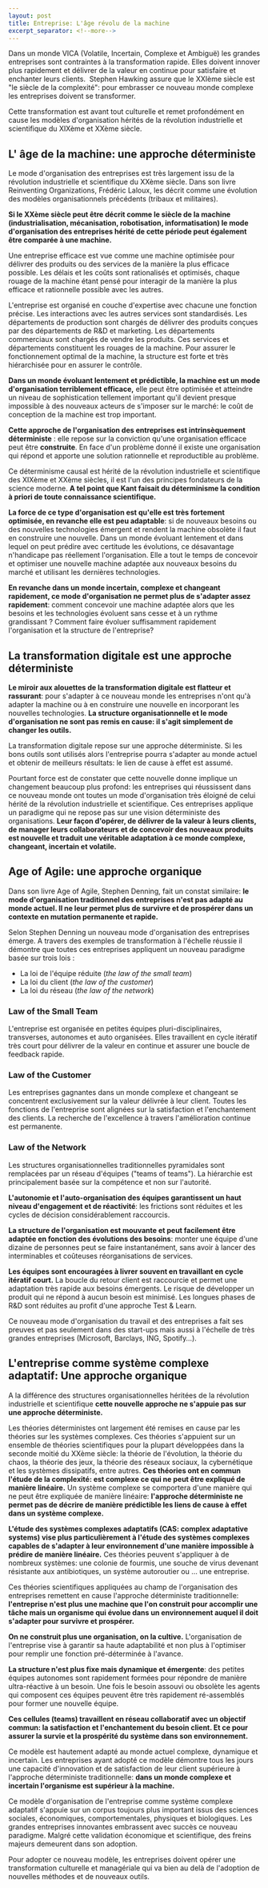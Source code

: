 ```yaml
---
layout: post
title: Entreprise: L'âge révolu de la machine
excerpt_separator: <!--more-->
---
```


Dans un monde VICA (Volatile, Incertain, Complexe et Ambiguë) les grandes entreprises sont contraintes à la transformation rapide. Elles doivent innover plus rapidement et délivrer de la valeur en continue pour satisfaire et enchanter leurs clients. 
Stephen Hawking assure que le XXIème siècle est "le siècle de la complexité": pour embrasser ce nouveau monde complexe les entreprises doivent se transformer.

Cette transformation est avant tout culturelle et remet profondément en cause les modèles d'organisation hérités de la révolution industrielle et scientifique du XIXème et XXème siècle.

## L' âge de la machine: une approche déterministe

Le mode d'organisation des entreprises est très largement issu de la révolution industrielle et scientifique du XXème siècle. Dans son livre Reinventing Organizations, Frédéric Laloux, les décrit comme une évolution des modèles organisationnels précédents (tribaux et militaires).

**Si le XXème siècle peut être décrit comme le siècle de la machine (industrialisation, mécanisation, robotisation, informatisation) le mode d'organisation des entreprises hérité de cette période peut également être comparée à une machine.**

Une entreprise efficace est vue comme une machine optimisée pour délivrer des produits ou des services de la manière la plus efficace possible. Les délais et les coûts sont rationalisés et optimisés, chaque rouage de la machine étant pensé pour interagir de la manière la plus efficace et rationnelle possible avec les autres.

L'entreprise est organisé en couche d'expertise avec chacune une fonction précise. Les interactions avec les autres services sont standardisés. Les départements de production sont chargés de délivrer des produits conçues par des départements de R&D et marketing. Les départements commerciaux sont chargés de vendre les produits. Ces services et départements constituent les rouages de la machine.
Pour assurer le fonctionnement optimal de la machine, la structure est forte et très hiérarchisée pour en assurer le contrôle.

**Dans un monde évoluant lentement et prédictible, la machine est un mode d'organisation terriblement efficace,** elle peut être optimisée et atteindre un niveau de sophistication tellement important qu'il devient presque impossible à des nouveaux acteurs de s'imposer sur le marché: le coût de conception de la machine est trop important.

**Cette approche de l'organisation des entreprises est intrinsèquement déterministe** : elle repose sur la conviction qu'une organisation efficace peut être **construite**. En face d'un problème donné il existe une organisation qui répond et apporte une solution rationnelle et reproductible au problème.

Ce déterminisme causal est hérité de la révolution industrielle et scientifique des XIXème et XXème siècles, il est l'un des principes fondateurs de la science moderne. __A tel point que Kant faisait du déterminisme la condition à priori de toute connaissance scientifique.__

**La force de ce type d'organisation est qu'elle est très fortement optimisée, en revanche elle est peu adaptable**: si de nouveaux besoins ou des nouvelles technologies émergent et rendent la machine obsolète il faut en construire une nouvelle. Dans un monde évoluant lentement et dans lequel on peut prédire avec certitude les évolutions, ce désavantage n'handicape pas réellement l'organisation. Elle a tout le temps de concevoir et optimiser une nouvelle machine adaptée aux nouveaux besoins du marché et utilisant les dernières technologies.

**En revanche dans un monde incertain, complexe et changeant rapidement, ce mode d'organisation ne permet plus de s'adapter assez rapidement**: comment concevoir une machine adaptée alors que les besoins et les technologies évoluent sans cesse et à un rythme grandissant ? Comment faire évoluer suffisamment rapidement l'organisation et la structure de l'entreprise?

## La transformation digitale est une approche déterministe

**Le miroir aux alouettes de la transformation digitale est flatteur et rassurant**: pour s'adapter à ce nouveau monde les entreprises n'ont qu'à adapter la machine ou à en construire une nouvelle en incorporant les nouvelles technologies. **La structure organisationnelle et le mode d'organisation ne sont pas remis en cause: il s'agit simplement de changer les outils.**

La transformation digitale repose sur une approche déterministe. Si les bons outils sont utilisés alors l'entreprise pourra s'adapter au monde actuel et obtenir de meilleurs résultats: le lien de cause à effet est assumé.

Pourtant force est de constater que cette nouvelle donne implique un changement beaucoup plus profond: les entreprises qui réussissent dans ce nouveau monde ont toutes un mode d'organisation très éloigné de celui hérité de la révolution industrielle et scientifique. Ces entreprises applique un paradigme qui ne repose pas sur une vision déterministe des organisations. **Leur façon d'opérer, de délivrer de la valeur à leurs clients, de manager leurs collaborateurs et de concevoir des nouveaux produits est nouvelle et traduit une véritable adaptation à ce monde complexe, changeant, incertain et volatile.**

## Age of Agile: une approche organique

Dans son livre Age of Agile, Stephen Denning, fait un constat similaire: **le mode d'organisation traditionnel des entreprises n'est pas adapté au monde actuel. Il ne leur permet plus de survivre et de prospérer dans un contexte en mutation permanente et rapide.**

Selon Stephen Denning un nouveau mode d'organisation des entreprises émerge. A travers des exemples de transformation à l'échelle réussie il démontre que toutes ces entreprises appliquent un nouveau paradigme basée sur trois lois :

- La loi de l'équipe réduite (*the law of the small team*)
- La loi du client (*the law of the customer*)
- La loi du réseau (*the law of the network*)

### Law of the Small Team

L'entreprise est organisée en petites équipes pluri-disciplinaires, transverses, autonomes et auto organisées. Elles travaillent en cycle itératif très court pour délivrer de la valeur en continue et assurer une boucle de feedback rapide.

### Law of the Customer
Les entreprises gagnantes dans un monde complexe et changeant se concentrent exclusivement sur la valeur délivrée à leur client. Toutes les fonctions de l'entreprise sont alignées sur la satisfaction et l'enchantement des clients. La recherche de l'excellence à travers l'amélioration continue est permanente.

### Law of the Network

Les structures organisationnelles traditionnelles pyramidales sont remplacées par un réseau d'équipes ("teams of teams"). La hiérarchie est principalement basée sur la compétence et non sur l'autorité.

**L'autonomie et l'auto-organisation des équipes garantissent un haut niveau d'engagement et de réactivité**: les frictions sont réduites et les cycles de décision considérablement raccourcis.

**La structure de l'organisation est mouvante et peut facilement être adaptée en fonction des évolutions des besoins**: monter une équipe d'une dizaine de personnes peut se faire instantanément, sans avoir à lancer des interminables et coûteuses réorganisations de services.

**Les équipes sont encouragées à livrer souvent en travaillant en cycle itératif court.** La boucle du retour client est raccourcie et permet une adaptation très rapide aux besoins émergents. Le risque de développer un produit qui ne répond à aucun besoin est minimisé. Les longues phases de R&D sont réduites au profit d'une approche Test & Learn.

Ce nouveau mode d'organisation du travail et des entreprises a fait ses preuves et pas seulement dans des start-ups mais aussi à l'échelle de très grandes entreprises (Microsoft, Barclays, ING, Spotify…).

## L'entreprise comme système complexe adaptatif: Une approche organique

A la différence des structures organisationnelles héritées de la révolution industrielle et scientifique **cette nouvelle approche ne s'appuie pas sur une approche déterministe.**

Les théories déterministes ont largement été remises en cause par les théories sur les systèmes complexes. Ces théories s'appuient sur un ensemble de théories scientifiques pour la plupart développées dans la seconde moitié du XXème siècle: la théorie de l'évolution, la théorie du chaos, la théorie des jeux, la théorie des réseaux sociaux, la cybernétique et les systèmes dissipatifs, entre autres. **Ces théories ont en commun l'étude de la complexité: est complexe ce qui ne peut être expliqué de manière linéaire.** Un système complexe se comportera d'une manière qui ne peut être expliquée de manière linéaire: **l'approche déterministe ne permet pas de décrire de manière prédictible les liens de cause à effet dans un système complexe.**

**L'étude des systèmes complexes adaptatifs (CAS: complex adaptative systems) vise plus particulièrement à l'étude des systèmes complexes capables de s'adapter à leur environnement d'une manière impossible à prédire de manière linéaire.** Ces théories peuvent s'appliquer à de nombreux systèmes: une colonie de fourmis, une souche de virus devenant résistante aux antibiotiques, un système autoroutier ou … une entreprise.

Ces théories scientifiques appliquées au champ de l'organisation des entreprises remettent en cause l'approche déterministe traditionnelle: **l'entreprise n'est plus une machine que l'on construit pour accomplir une tâche mais un organisme qui évolue dans un environnement auquel il doit s'adapter pour survivre et prospérer.**

**On ne construit plus une organisation, on la cultive.** L'organisation de l'entreprise vise à garantir sa haute adaptabilité et non plus à l'optimiser pour remplir une fonction pré-déterminée à l'avance.

**La structure n'est plus fixe mais dynamique et émergente**: des petites équipes autonomes sont rapidement formées pour répondre de manière ultra-réactive à un besoin. Une fois le besoin assouvi ou obsolète les agents qui composent ces équipes peuvent être très rapidement ré-assemblés pour former une nouvelle équipe.

**Ces cellules (teams) travaillent en réseau collaboratif avec un objectif commun: la satisfaction et l'enchantement du besoin client. Et ce pour assurer la survie et la prospérité du système dans son environnement.**

Ce modèle est hautement adapté au monde actuel complexe, dynamique et incertain. Les entreprises ayant adopté ce modèle démontre tous les jours une capacité d'innovation et de satisfaction de leur client supérieure à l'approche déterministe traditionnelle: **dans un monde complexe et incertain l'organisme est supérieur à la machine.**

Ce modèle d'organisation de l'entreprise comme système complexe adaptatif s'appuie sur un corpus toujours plus important issus des sciences sociales, économiques, comportementales, physiques et biologiques. Les grandes entreprises innovantes embrassent avec succès ce nouveau paradigme. Malgré cette validation économique et scientifique, des freins majeurs demeurent dans son adoption.

Pour adopter ce nouveau modèle, les entreprises doivent opérer une transformation culturelle et managériale qui va bien au delà de l'adoption de nouvelles méthodes et de nouveaux outils.